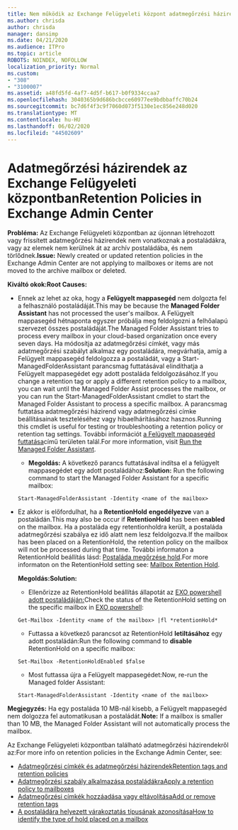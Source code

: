 ```yaml
---
title: Nem működik az Exchange Felügyeleti központ adatmegőrzési házirendjei
ms.author: chrisda
author: chrisda
manager: dansimp
ms.date: 04/21/2020
ms.audience: ITPro
ms.topic: article
ROBOTS: NOINDEX, NOFOLLOW
localization_priority: Normal
ms.custom:
- "308"
- "3100007"
ms.assetid: a48fd5fd-4af7-4d5f-b617-b0f9334ccaa7
ms.openlocfilehash: 3040365b9d686bcbcce60977ee9bdbbaffc70b24
ms.sourcegitcommit: bc7d6f4f3c9f7060d073f5130e1ec856e248d020
ms.translationtype: MT
ms.contentlocale: hu-HU
ms.lasthandoff: 06/02/2020
ms.locfileid: "44502609"
---
```

# <a name="retention-policies-in-exchange-admin-center"></a><span data-ttu-id="c3c13-102">Adatmegőrzési házirendek az Exchange Felügyeleti központban</span><span class="sxs-lookup"><span data-stu-id="c3c13-102">Retention Policies in Exchange Admin Center</span></span>

 <span data-ttu-id="c3c13-103">**Probléma:** Az Exchange Felügyeleti központban az újonnan létrehozott vagy frissített adatmegőrzési házirendek nem vonatkoznak a postaládákra, vagy az elemek nem kerülnek át az archív postaládába, és nem törlődnek.</span><span class="sxs-lookup"><span data-stu-id="c3c13-103">**Issue:** Newly created or updated retention policies in the Exchange Admin Center are not applying to mailboxes or items are not moved to the archive mailbox or deleted.</span></span> 
  
 <span data-ttu-id="c3c13-104">**Kiváltó okok:**</span><span class="sxs-lookup"><span data-stu-id="c3c13-104">**Root Causes:**</span></span>
  
- <span data-ttu-id="c3c13-105">Ennek az lehet az oka, hogy a **Felügyelt mappasegéd** nem dolgozta fel a felhasználó postaládáját.</span><span class="sxs-lookup"><span data-stu-id="c3c13-105">This may be because the **Managed Folder Assistant** has not processed the user's mailbox.</span></span> <span data-ttu-id="c3c13-106">A Felügyelt mappasegéd hétnaponta egyszer próbálja meg feldolgozni a felhőalapú szervezet összes postaládáját.</span><span class="sxs-lookup"><span data-stu-id="c3c13-106">The Managed Folder Assistant tries to process every mailbox in your cloud-based organization once every seven days.</span></span> <span data-ttu-id="c3c13-107">Ha módosítja az adatmegőrzési címkét, vagy más adatmegőrzési szabályt alkalmaz egy postaládára, megvárhatja, amíg a Felügyelt mappasegéd feldolgozza a postaládát, vagy a Start-ManagedFolderAssistant parancsmag futtatásával elindíthatja a Felügyelt mappasegédet egy adott postaláda feldolgozásához.</span><span class="sxs-lookup"><span data-stu-id="c3c13-107">If you change a retention tag or apply a different retention policy to a mailbox, you can wait until the Managed Folder Assist processes the mailbox, or you can run the Start-ManagedFolderAssistant cmdlet to start the Managed Folder Assistant to process a specific mailbox.</span></span> <span data-ttu-id="c3c13-108">A parancsmag futtatása adatmegőrzési házirend vagy adatmegőrzési címke beállításainak teszteléséhez vagy hibaelhárításához hasznos.</span><span class="sxs-lookup"><span data-stu-id="c3c13-108">Running this cmdlet is useful for testing or troubleshooting a retention policy or retention tag settings.</span></span> <span data-ttu-id="c3c13-109">További információt [a Felügyelt mappasegéd futtatása](https://msdn.microsoft.com/library/gg271153%28v=exchsrvcs.149%29.aspx#managedfolderassist)című területen talál.</span><span class="sxs-lookup"><span data-stu-id="c3c13-109">For more information, visit [Run the Managed Folder Assistant](https://msdn.microsoft.com/library/gg271153%28v=exchsrvcs.149%29.aspx#managedfolderassist).</span></span>
    
  - <span data-ttu-id="c3c13-110">**Megoldás:** A következő parancs futtatásával indítsa el a felügyelt mappasegédet egy adott postaládához:</span><span class="sxs-lookup"><span data-stu-id="c3c13-110">**Solution:** Run the following command to start the Managed Folder Assistant for a specific mailbox:</span></span>
    
  ```
  Start-ManagedFolderAssistant -Identity <name of the mailbox>
  ```

- <span data-ttu-id="c3c13-111">Ez akkor is előfordulhat, ha a **RetentionHold** **engedélyezve** van a postaládán.</span><span class="sxs-lookup"><span data-stu-id="c3c13-111">This may also be occur if **RetentionHold** has been **enabled** on the mailbox.</span></span> <span data-ttu-id="c3c13-112">Ha a postaláda egy retentionholdra került, a postaláda adatmegőrzési szabálya ez idő alatt nem lesz feldolgozva.</span><span class="sxs-lookup"><span data-stu-id="c3c13-112">If the mailbox has been placed on a RetentionHold, the retention policy on the mailbox will not be processed during that time.</span></span> <span data-ttu-id="c3c13-113">További informaton a RetentionHold beállítás lásd: [Postaláda megőrzése hold](https://docs.microsoft.com/exchange/security-and-compliance/messaging-records-management/mailbox-retention-hold).</span><span class="sxs-lookup"><span data-stu-id="c3c13-113">For more informaton on the RetentionHold setting see: [Mailbox Retention Hold](https://docs.microsoft.com/exchange/security-and-compliance/messaging-records-management/mailbox-retention-hold).</span></span>
    
    <span data-ttu-id="c3c13-114">**Megoldás:**</span><span class="sxs-lookup"><span data-stu-id="c3c13-114">**Solution:**</span></span>
    
  - <span data-ttu-id="c3c13-115">Ellenőrizze az RetentionHold beállítás állapotát az [EXO powershell adott postaládáján:](https://docs.microsoft.com/powershell/exchange/exchange-online/connect-to-exchange-online-powershell/connect-to-exchange-online-powershell?view=exchange-ps)</span><span class="sxs-lookup"><span data-stu-id="c3c13-115">Check the status of the RetentionHold setting on the specific mailbox in [EXO powershell](https://docs.microsoft.com/powershell/exchange/exchange-online/connect-to-exchange-online-powershell/connect-to-exchange-online-powershell?view=exchange-ps):</span></span>
    
  ```
  Get-Mailbox -Identity <name of the mailbox> |fl *retentionHold*
  ```

  - <span data-ttu-id="c3c13-116">Futtassa a következő parancsot az RetentionHold **letiltásához** egy adott postaládán:</span><span class="sxs-lookup"><span data-stu-id="c3c13-116">Run the following command to **disable** RetentionHold on a specific mailbox:</span></span>
    
  ```
  Set-Mailbox -RetentionHoldEnabled $false
  ```

  - <span data-ttu-id="c3c13-117">Most futtassa újra a Felügyelt mappasegédet:</span><span class="sxs-lookup"><span data-stu-id="c3c13-117">Now, re-run the Managed folder Assistant:</span></span>
    
  ```
  Start-ManagedFolderAssistant -Identity <name of the mailbox>
  ```

 <span data-ttu-id="c3c13-118">**Megjegyzés:** Ha egy postaláda 10 MB-nál kisebb, a Felügyelt mappasegéd nem dolgozza fel automatikusan a postaládát.</span><span class="sxs-lookup"><span data-stu-id="c3c13-118">**Note:** If a mailbox is smaller than 10 MB, the Managed Folder Assistant will not automatically process the mailbox.</span></span>
 
<span data-ttu-id="c3c13-119">Az Exchange Felügyeleti központban található adatmegőrzési házirendekről az:</span><span class="sxs-lookup"><span data-stu-id="c3c13-119">For more info on retention policies in the Exchange Admin Center, see:</span></span>
- [<span data-ttu-id="c3c13-120">Adatmegőrzési címkék és adatmegőrzési házirendek</span><span class="sxs-lookup"><span data-stu-id="c3c13-120">Retention tags and retention policies</span></span>](https://docs.microsoft.com/exchange/security-and-compliance/messaging-records-management/retention-tags-and-policies)
- [<span data-ttu-id="c3c13-121">Adatmegőrzési szabály alkalmazása postaládákra</span><span class="sxs-lookup"><span data-stu-id="c3c13-121">Apply a retention policy to mailboxes</span></span>](https://docs.microsoft.com/exchange/security-and-compliance/messaging-records-management/apply-retention-policy)
- [<span data-ttu-id="c3c13-122">Adatmegőrzési címkék hozzáadása vagy eltávolítása</span><span class="sxs-lookup"><span data-stu-id="c3c13-122">Add or remove retention tags</span></span>](https://docs.microsoft.com/exchange/security-and-compliance/messaging-records-management/add-or-remove-retention-tags)
- [<span data-ttu-id="c3c13-123">A postaládára helyezett várakoztatás típusának azonosítása</span><span class="sxs-lookup"><span data-stu-id="c3c13-123">How to identify the type of hold placed on a mailbox</span></span>](https://docs.microsoft.com/microsoft-365/compliance/identify-a-hold-on-an-exchange-online-mailbox)
